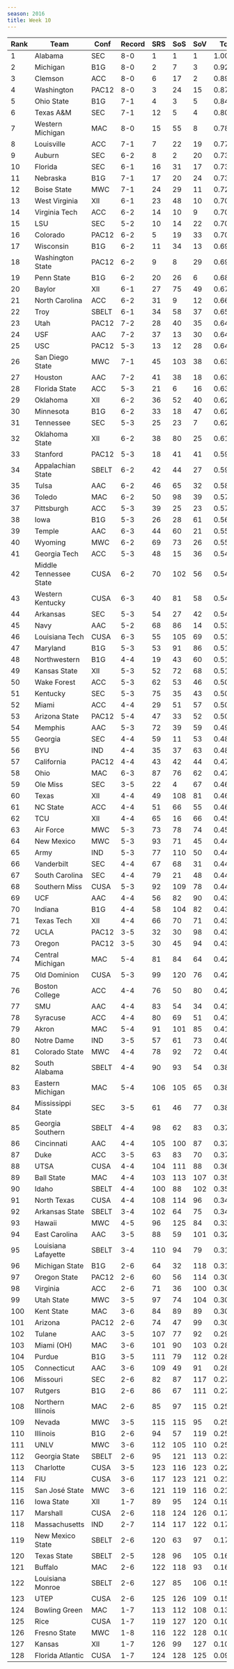 ```yaml
---
season: 2016
title: Week 10
---
```

<table class="display"><thead><tr><th>Rank</th><th>Team</th><th>Conf</th><th>Record</th><th>SRS</th><th>SoS</th><th>SoV</th><th>Total</th></tr></thead><tbody>
<tr><td>1</td><td>Alabama</td><td>SEC</td><td>8-0</td><td>1</td><td>1</td><td>1</td><td>1.00000</td></tr>
<tr><td>2</td><td>Michigan</td><td>B1G</td><td>8-0</td><td>2</td><td>7</td><td>3</td><td>0.92167</td></tr>
<tr><td>3</td><td>Clemson</td><td>ACC</td><td>8-0</td><td>6</td><td>17</td><td>2</td><td>0.89561</td></tr>
<tr><td>4</td><td>Washington</td><td>PAC12</td><td>8-0</td><td>3</td><td>24</td><td>15</td><td>0.87449</td></tr>
<tr><td>5</td><td>Ohio State</td><td>B1G</td><td>7-1</td><td>4</td><td>3</td><td>5</td><td>0.84460</td></tr>
<tr><td>6</td><td>Texas A&M</td><td>SEC</td><td>7-1</td><td>12</td><td>5</td><td>4</td><td>0.80132</td></tr>
<tr><td>7</td><td>Western Michigan</td><td>MAC</td><td>8-0</td><td>15</td><td>55</td><td>8</td><td>0.78749</td></tr>
<tr><td>8</td><td>Louisville</td><td>ACC</td><td>7-1</td><td>7</td><td>22</td><td>19</td><td>0.77429</td></tr>
<tr><td>9</td><td>Auburn</td><td>SEC</td><td>6-2</td><td>8</td><td>2</td><td>20</td><td>0.73893</td></tr>
<tr><td>10</td><td>Florida</td><td>SEC</td><td>6-1</td><td>16</td><td>31</td><td>17</td><td>0.73339</td></tr>
<tr><td>11</td><td>Nebraska</td><td>B1G</td><td>7-1</td><td>17</td><td>20</td><td>24</td><td>0.73316</td></tr>
<tr><td>12</td><td>Boise State</td><td>MWC</td><td>7-1</td><td>24</td><td>29</td><td>11</td><td>0.72015</td></tr>
<tr><td>13</td><td>West Virginia</td><td>XII</td><td>6-1</td><td>23</td><td>48</td><td>10</td><td>0.70894</td></tr>
<tr><td>14</td><td>Virginia Tech</td><td>ACC</td><td>6-2</td><td>14</td><td>10</td><td>9</td><td>0.70342</td></tr>
<tr><td>15</td><td>LSU</td><td>SEC</td><td>5-2</td><td>10</td><td>14</td><td>22</td><td>0.70258</td></tr>
<tr><td>16</td><td>Colorado</td><td>PAC12</td><td>6-2</td><td>5</td><td>19</td><td>33</td><td>0.70244</td></tr>
<tr><td>17</td><td>Wisconsin</td><td>B1G</td><td>6-2</td><td>11</td><td>34</td><td>13</td><td>0.69349</td></tr>
<tr><td>18</td><td>Washington State</td><td>PAC12</td><td>6-2</td><td>9</td><td>8</td><td>29</td><td>0.69244</td></tr>
<tr><td>19</td><td>Penn State</td><td>B1G</td><td>6-2</td><td>20</td><td>26</td><td>6</td><td>0.68563</td></tr>
<tr><td>20</td><td>Baylor</td><td>XII</td><td>6-1</td><td>27</td><td>75</td><td>49</td><td>0.67349</td></tr>
<tr><td>21</td><td>North Carolina</td><td>ACC</td><td>6-2</td><td>31</td><td>9</td><td>12</td><td>0.66239</td></tr>
<tr><td>22</td><td>Troy</td><td>SBELT</td><td>6-1</td><td>34</td><td>58</td><td>37</td><td>0.65927</td></tr>
<tr><td>23</td><td>Utah</td><td>PAC12</td><td>7-2</td><td>28</td><td>40</td><td>35</td><td>0.64578</td></tr>
<tr><td>24</td><td>USF</td><td>AAC</td><td>7-2</td><td>37</td><td>13</td><td>30</td><td>0.64395</td></tr>
<tr><td>25</td><td>USC</td><td>PAC12</td><td>5-3</td><td>13</td><td>12</td><td>28</td><td>0.64060</td></tr>
<tr><td>26</td><td>San Diego State</td><td>MWC</td><td>7-1</td><td>45</td><td>103</td><td>38</td><td>0.63966</td></tr>
<tr><td>27</td><td>Houston</td><td>AAC</td><td>7-2</td><td>41</td><td>38</td><td>18</td><td>0.63357</td></tr>
<tr><td>28</td><td>Florida State</td><td>ACC</td><td>5-3</td><td>21</td><td>6</td><td>16</td><td>0.63008</td></tr>
<tr><td>29</td><td>Oklahoma</td><td>XII</td><td>6-2</td><td>36</td><td>52</td><td>40</td><td>0.62868</td></tr>
<tr><td>30</td><td>Minnesota</td><td>B1G</td><td>6-2</td><td>33</td><td>18</td><td>47</td><td>0.62402</td></tr>
<tr><td>31</td><td>Tennessee</td><td>SEC</td><td>5-3</td><td>25</td><td>23</td><td>7</td><td>0.62002</td></tr>
<tr><td>32</td><td>Oklahoma State</td><td>XII</td><td>6-2</td><td>38</td><td>80</td><td>25</td><td>0.61132</td></tr>
<tr><td>33</td><td>Stanford</td><td>PAC12</td><td>5-3</td><td>18</td><td>41</td><td>41</td><td>0.59597</td></tr>
<tr><td>34</td><td>Appalachian State</td><td>SBELT</td><td>6-2</td><td>42</td><td>44</td><td>27</td><td>0.59412</td></tr>
<tr><td>35</td><td>Tulsa</td><td>AAC</td><td>6-2</td><td>46</td><td>65</td><td>32</td><td>0.58262</td></tr>
<tr><td>36</td><td>Toledo</td><td>MAC</td><td>6-2</td><td>50</td><td>98</td><td>39</td><td>0.57300</td></tr>
<tr><td>37</td><td>Pittsburgh</td><td>ACC</td><td>5-3</td><td>39</td><td>25</td><td>23</td><td>0.57154</td></tr>
<tr><td>38</td><td>Iowa</td><td>B1G</td><td>5-3</td><td>26</td><td>28</td><td>61</td><td>0.56392</td></tr>
<tr><td>39</td><td>Temple</td><td>AAC</td><td>6-3</td><td>44</td><td>60</td><td>21</td><td>0.55742</td></tr>
<tr><td>40</td><td>Wyoming</td><td>MWC</td><td>6-2</td><td>69</td><td>73</td><td>26</td><td>0.55254</td></tr>
<tr><td>41</td><td>Georgia Tech</td><td>ACC</td><td>5-3</td><td>48</td><td>15</td><td>36</td><td>0.54629</td></tr>
<tr><td>42</td><td>Middle Tennessee State</td><td>CUSA</td><td>6-2</td><td>70</td><td>102</td><td>56</td><td>0.54503</td></tr>
<tr><td>43</td><td>Western Kentucky</td><td>CUSA</td><td>6-3</td><td>40</td><td>81</td><td>58</td><td>0.54247</td></tr>
<tr><td>44</td><td>Arkansas</td><td>SEC</td><td>5-3</td><td>54</td><td>27</td><td>42</td><td>0.54096</td></tr>
<tr><td>45</td><td>Navy</td><td>AAC</td><td>5-2</td><td>68</td><td>86</td><td>14</td><td>0.53741</td></tr>
<tr><td>46</td><td>Louisiana Tech</td><td>CUSA</td><td>6-3</td><td>55</td><td>105</td><td>69</td><td>0.51922</td></tr>
<tr><td>47</td><td>Maryland</td><td>B1G</td><td>5-3</td><td>53</td><td>91</td><td>86</td><td>0.51359</td></tr>
<tr><td>48</td><td>Northwestern</td><td>B1G</td><td>4-4</td><td>19</td><td>43</td><td>60</td><td>0.51166</td></tr>
<tr><td>49</td><td>Kansas State</td><td>XII</td><td>5-3</td><td>52</td><td>72</td><td>68</td><td>0.51033</td></tr>
<tr><td>50</td><td>Wake Forest</td><td>ACC</td><td>5-3</td><td>62</td><td>53</td><td>46</td><td>0.50861</td></tr>
<tr><td>51</td><td>Kentucky</td><td>SEC</td><td>5-3</td><td>75</td><td>35</td><td>43</td><td>0.50674</td></tr>
<tr><td>52</td><td>Miami</td><td>ACC</td><td>4-4</td><td>29</td><td>51</td><td>57</td><td>0.50616</td></tr>
<tr><td>53</td><td>Arizona State</td><td>PAC12</td><td>5-4</td><td>47</td><td>33</td><td>52</td><td>0.50599</td></tr>
<tr><td>54</td><td>Memphis</td><td>AAC</td><td>5-3</td><td>72</td><td>39</td><td>59</td><td>0.49366</td></tr>
<tr><td>55</td><td>Georgia</td><td>SEC</td><td>4-4</td><td>59</td><td>11</td><td>53</td><td>0.48674</td></tr>
<tr><td>56</td><td>BYU</td><td>IND</td><td>4-4</td><td>35</td><td>37</td><td>63</td><td>0.48225</td></tr>
<tr><td>57</td><td>California</td><td>PAC12</td><td>4-4</td><td>43</td><td>42</td><td>44</td><td>0.47776</td></tr>
<tr><td>58</td><td>Ohio</td><td>MAC</td><td>6-3</td><td>87</td><td>76</td><td>62</td><td>0.47457</td></tr>
<tr><td>59</td><td>Ole Miss</td><td>SEC</td><td>3-5</td><td>22</td><td>4</td><td>67</td><td>0.46947</td></tr>
<tr><td>60</td><td>Texas</td><td>XII</td><td>4-4</td><td>49</td><td>108</td><td>81</td><td>0.46377</td></tr>
<tr><td>61</td><td>NC State</td><td>ACC</td><td>4-4</td><td>51</td><td>66</td><td>55</td><td>0.46039</td></tr>
<tr><td>62</td><td>TCU</td><td>XII</td><td>4-4</td><td>65</td><td>16</td><td>66</td><td>0.45408</td></tr>
<tr><td>63</td><td>Air Force</td><td>MWC</td><td>5-3</td><td>73</td><td>78</td><td>74</td><td>0.45283</td></tr>
<tr><td>64</td><td>New Mexico</td><td>MWC</td><td>5-3</td><td>93</td><td>71</td><td>45</td><td>0.44995</td></tr>
<tr><td>65</td><td>Army</td><td>IND</td><td>5-3</td><td>77</td><td>110</td><td>50</td><td>0.44941</td></tr>
<tr><td>66</td><td>Vanderbilt</td><td>SEC</td><td>4-4</td><td>67</td><td>68</td><td>31</td><td>0.44799</td></tr>
<tr><td>67</td><td>South Carolina</td><td>SEC</td><td>4-4</td><td>79</td><td>21</td><td>48</td><td>0.44589</td></tr>
<tr><td>68</td><td>Southern Miss</td><td>CUSA</td><td>5-3</td><td>92</td><td>109</td><td>78</td><td>0.44452</td></tr>
<tr><td>69</td><td>UCF</td><td>AAC</td><td>4-4</td><td>56</td><td>82</td><td>90</td><td>0.43923</td></tr>
<tr><td>70</td><td>Indiana</td><td>B1G</td><td>4-4</td><td>58</td><td>104</td><td>82</td><td>0.43755</td></tr>
<tr><td>71</td><td>Texas Tech</td><td>XII</td><td>4-4</td><td>66</td><td>70</td><td>71</td><td>0.43495</td></tr>
<tr><td>72</td><td>UCLA</td><td>PAC12</td><td>3-5</td><td>32</td><td>30</td><td>98</td><td>0.43442</td></tr>
<tr><td>73</td><td>Oregon</td><td>PAC12</td><td>3-5</td><td>30</td><td>45</td><td>94</td><td>0.43130</td></tr>
<tr><td>74</td><td>Central Michigan</td><td>MAC</td><td>5-4</td><td>81</td><td>84</td><td>64</td><td>0.42624</td></tr>
<tr><td>75</td><td>Old Dominion</td><td>CUSA</td><td>5-3</td><td>99</td><td>120</td><td>76</td><td>0.42441</td></tr>
<tr><td>76</td><td>Boston College</td><td>ACC</td><td>4-4</td><td>76</td><td>50</td><td>80</td><td>0.42090</td></tr>
<tr><td>77</td><td>SMU</td><td>AAC</td><td>4-4</td><td>83</td><td>54</td><td>34</td><td>0.41790</td></tr>
<tr><td>78</td><td>Syracuse</td><td>ACC</td><td>4-4</td><td>80</td><td>69</td><td>51</td><td>0.41490</td></tr>
<tr><td>79</td><td>Akron</td><td>MAC</td><td>5-4</td><td>91</td><td>101</td><td>85</td><td>0.41327</td></tr>
<tr><td>80</td><td>Notre Dame</td><td>IND</td><td>3-5</td><td>57</td><td>61</td><td>73</td><td>0.40366</td></tr>
<tr><td>81</td><td>Colorado State</td><td>MWC</td><td>4-4</td><td>78</td><td>92</td><td>72</td><td>0.40293</td></tr>
<tr><td>82</td><td>South Alabama</td><td>SBELT</td><td>4-4</td><td>90</td><td>93</td><td>54</td><td>0.38879</td></tr>
<tr><td>83</td><td>Eastern Michigan</td><td>MAC</td><td>5-4</td><td>106</td><td>105</td><td>65</td><td>0.38848</td></tr>
<tr><td>84</td><td>Mississippi State</td><td>SEC</td><td>3-5</td><td>61</td><td>46</td><td>77</td><td>0.38760</td></tr>
<tr><td>85</td><td>Georgia Southern</td><td>SBELT</td><td>4-4</td><td>98</td><td>62</td><td>83</td><td>0.37852</td></tr>
<tr><td>86</td><td>Cincinnati</td><td>AAC</td><td>4-4</td><td>105</td><td>100</td><td>87</td><td>0.37195</td></tr>
<tr><td>87</td><td>Duke</td><td>ACC</td><td>3-5</td><td>63</td><td>83</td><td>70</td><td>0.37144</td></tr>
<tr><td>88</td><td>UTSA</td><td>CUSA</td><td>4-4</td><td>104</td><td>111</td><td>88</td><td>0.36455</td></tr>
<tr><td>89</td><td>Ball State</td><td>MAC</td><td>4-4</td><td>103</td><td>113</td><td>107</td><td>0.35930</td></tr>
<tr><td>90</td><td>Idaho</td><td>SBELT</td><td>4-4</td><td>100</td><td>88</td><td>102</td><td>0.35867</td></tr>
<tr><td>91</td><td>North Texas</td><td>CUSA</td><td>4-4</td><td>108</td><td>114</td><td>96</td><td>0.34934</td></tr>
<tr><td>92</td><td>Arkansas State</td><td>SBELT</td><td>3-4</td><td>102</td><td>64</td><td>75</td><td>0.34382</td></tr>
<tr><td>93</td><td>Hawaii</td><td>MWC</td><td>4-5</td><td>96</td><td>125</td><td>84</td><td>0.33592</td></tr>
<tr><td>94</td><td>East Carolina</td><td>AAC</td><td>3-5</td><td>88</td><td>59</td><td>101</td><td>0.32850</td></tr>
<tr><td>95</td><td>Louisiana Lafayette</td><td>SBELT</td><td>3-4</td><td>110</td><td>94</td><td>79</td><td>0.31305</td></tr>
<tr><td>96</td><td>Michigan State</td><td>B1G</td><td>2-6</td><td>64</td><td>32</td><td>118</td><td>0.31098</td></tr>
<tr><td>97</td><td>Oregon State</td><td>PAC12</td><td>2-6</td><td>60</td><td>56</td><td>114</td><td>0.30645</td></tr>
<tr><td>98</td><td>Virginia</td><td>ACC</td><td>2-6</td><td>71</td><td>36</td><td>100</td><td>0.30480</td></tr>
<tr><td>99</td><td>Utah State</td><td>MWC</td><td>3-5</td><td>97</td><td>74</td><td>104</td><td>0.30317</td></tr>
<tr><td>100</td><td>Kent State</td><td>MAC</td><td>3-6</td><td>84</td><td>89</td><td>89</td><td>0.30263</td></tr>
<tr><td>101</td><td>Arizona</td><td>PAC12</td><td>2-6</td><td>74</td><td>47</td><td>99</td><td>0.30202</td></tr>
<tr><td>102</td><td>Tulane</td><td>AAC</td><td>3-5</td><td>107</td><td>77</td><td>92</td><td>0.29768</td></tr>
<tr><td>103</td><td>Miami (OH)</td><td>MAC</td><td>3-6</td><td>101</td><td>90</td><td>103</td><td>0.28546</td></tr>
<tr><td>104</td><td>Purdue</td><td>B1G</td><td>3-5</td><td>111</td><td>79</td><td>112</td><td>0.28395</td></tr>
<tr><td>105</td><td>Connecticut</td><td>AAC</td><td>3-6</td><td>109</td><td>49</td><td>91</td><td>0.28036</td></tr>
<tr><td>106</td><td>Missouri</td><td>SEC</td><td>2-6</td><td>82</td><td>87</td><td>117</td><td>0.27594</td></tr>
<tr><td>107</td><td>Rutgers</td><td>B1G</td><td>2-6</td><td>86</td><td>67</td><td>111</td><td>0.27080</td></tr>
<tr><td>108</td><td>Northern Illinois</td><td>MAC</td><td>2-6</td><td>85</td><td>97</td><td>115</td><td>0.25792</td></tr>
<tr><td>109</td><td>Nevada</td><td>MWC</td><td>3-5</td><td>115</td><td>115</td><td>95</td><td>0.25407</td></tr>
<tr><td>110</td><td>Illinois</td><td>B1G</td><td>2-6</td><td>94</td><td>57</td><td>119</td><td>0.25313</td></tr>
<tr><td>111</td><td>UNLV</td><td>MWC</td><td>3-6</td><td>112</td><td>105</td><td>110</td><td>0.25233</td></tr>
<tr><td>112</td><td>Georgia State</td><td>SBELT</td><td>2-6</td><td>95</td><td>121</td><td>113</td><td>0.23366</td></tr>
<tr><td>113</td><td>Charlotte</td><td>CUSA</td><td>3-5</td><td>123</td><td>116</td><td>123</td><td>0.22012</td></tr>
<tr><td>114</td><td>FIU</td><td>CUSA</td><td>3-6</td><td>117</td><td>123</td><td>121</td><td>0.21461</td></tr>
<tr><td>115</td><td>San José State</td><td>MWC</td><td>3-6</td><td>121</td><td>119</td><td>116</td><td>0.21321</td></tr>
<tr><td>116</td><td>Iowa State</td><td>XII</td><td>1-7</td><td>89</td><td>95</td><td>124</td><td>0.19774</td></tr>
<tr><td>117</td><td>Marshall</td><td>CUSA</td><td>2-6</td><td>118</td><td>124</td><td>126</td><td>0.17853</td></tr>
<tr><td>118</td><td>Massachusetts</td><td>IND</td><td>2-7</td><td>114</td><td>117</td><td>122</td><td>0.17644</td></tr>
<tr><td>119</td><td>New Mexico State</td><td>SBELT</td><td>2-6</td><td>120</td><td>63</td><td>97</td><td>0.17381</td></tr>
<tr><td>120</td><td>Texas State</td><td>SBELT</td><td>2-5</td><td>128</td><td>96</td><td>105</td><td>0.16979</td></tr>
<tr><td>121</td><td>Buffalo</td><td>MAC</td><td>2-6</td><td>122</td><td>118</td><td>93</td><td>0.16582</td></tr>
<tr><td>122</td><td>Louisiana Monroe</td><td>SBELT</td><td>2-6</td><td>127</td><td>85</td><td>106</td><td>0.15921</td></tr>
<tr><td>123</td><td>UTEP</td><td>CUSA</td><td>2-6</td><td>125</td><td>126</td><td>109</td><td>0.15204</td></tr>
<tr><td>124</td><td>Bowling Green</td><td>MAC</td><td>1-7</td><td>113</td><td>112</td><td>108</td><td>0.13284</td></tr>
<tr><td>125</td><td>Rice</td><td>CUSA</td><td>1-7</td><td>119</td><td>127</td><td>120</td><td>0.10810</td></tr>
<tr><td>126</td><td>Fresno State</td><td>MWC</td><td>1-8</td><td>116</td><td>122</td><td>128</td><td>0.10565</td></tr>
<tr><td>127</td><td>Kansas</td><td>XII</td><td>1-7</td><td>126</td><td>99</td><td>127</td><td>0.10096</td></tr>
<tr><td>128</td><td>Florida Atlantic</td><td>CUSA</td><td>1-7</td><td>124</td><td>128</td><td>125</td><td>0.09722</td></tr>
</tbody></table>

